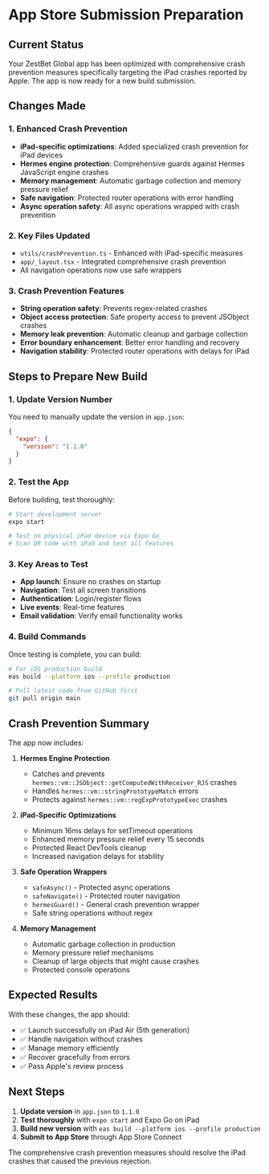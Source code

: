# App Store Submission Preparation

## Current Status
Your ZestBet Global app has been optimized with comprehensive crash prevention measures specifically targeting the iPad crashes reported by Apple. The app is now ready for a new build submission.

## Changes Made

### 1. Enhanced Crash Prevention
- **iPad-specific optimizations**: Added specialized crash prevention for iPad devices
- **Hermes engine protection**: Comprehensive guards against Hermes JavaScript engine crashes
- **Memory management**: Automatic garbage collection and memory pressure relief
- **Safe navigation**: Protected router operations with error handling
- **Async operation safety**: All async operations wrapped with crash prevention

### 2. Key Files Updated
- `utils/crashPrevention.ts` - Enhanced with iPad-specific measures
- `app/_layout.tsx` - Integrated comprehensive crash prevention
- All navigation operations now use safe wrappers

### 3. Crash Prevention Features
- **String operation safety**: Prevents regex-related crashes
- **Object access protection**: Safe property access to prevent JSObject crashes
- **Memory leak prevention**: Automatic cleanup and garbage collection
- **Error boundary enhancement**: Better error handling and recovery
- **Navigation stability**: Protected router operations with delays for iPad

## Steps to Prepare New Build

### 1. Update Version Number
You need to manually update the version in `app.json`:
```json
{
  "expo": {
    "version": "1.1.0"
  }
}
```

### 2. Test the App
Before building, test thoroughly:
```bash
# Start development server
expo start

# Test on physical iPad device via Expo Go
# Scan QR code with iPad and test all features
```

### 3. Key Areas to Test
- **App launch**: Ensure no crashes on startup
- **Navigation**: Test all screen transitions
- **Authentication**: Login/register flows
- **Live events**: Real-time features
- **Email validation**: Verify email functionality works

### 4. Build Commands
Once testing is complete, you can build:
```bash
# For iOS production build
eas build --platform ios --profile production

# Pull latest code from GitHub first
git pull origin main
```

## Crash Prevention Summary

The app now includes:

1. **Hermes Engine Protection**
   - Catches and prevents `hermes::vm::JSObject::getComputedWithReceiver_RJS` crashes
   - Handles `hermes::vm::stringPrototypeMatch` errors
   - Protects against `hermes::vm::regExpPrototypeExec` crashes

2. **iPad-Specific Optimizations**
   - Minimum 16ms delays for setTimeout operations
   - Enhanced memory pressure relief every 15 seconds
   - Protected React DevTools cleanup
   - Increased navigation delays for stability

3. **Safe Operation Wrappers**
   - `safeAsync()` - Protected async operations
   - `safeNavigate()` - Protected router navigation
   - `hermesGuard()` - General crash prevention wrapper
   - Safe string operations without regex

4. **Memory Management**
   - Automatic garbage collection in production
   - Memory pressure relief mechanisms
   - Cleanup of large objects that might cause crashes
   - Protected console operations

## Expected Results

With these changes, the app should:
- ✅ Launch successfully on iPad Air (5th generation)
- ✅ Handle navigation without crashes
- ✅ Manage memory efficiently
- ✅ Recover gracefully from errors
- ✅ Pass Apple's review process

## Next Steps

1. **Update version** in `app.json` to `1.1.0`
2. **Test thoroughly** with `expo start` and Expo Go on iPad
3. **Build new version** with `eas build --platform ios --profile production`
4. **Submit to App Store** through App Store Connect

The comprehensive crash prevention measures should resolve the iPad crashes that caused the previous rejection.